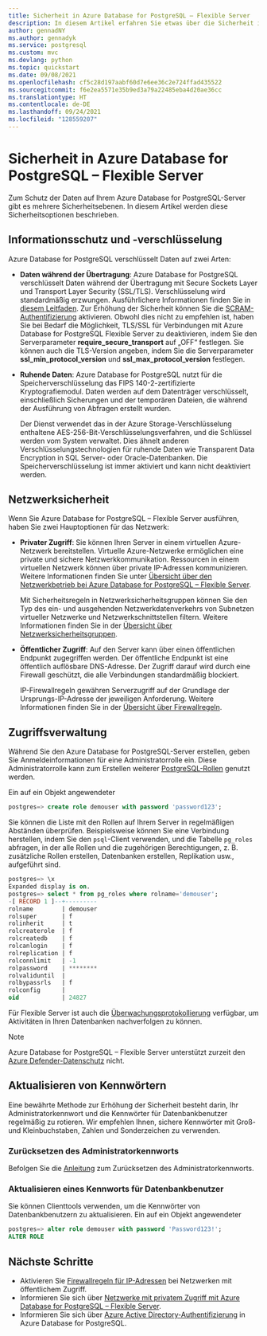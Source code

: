 ```yaml
---
title: Sicherheit in Azure Database for PostgreSQL – Flexible Server
description: In diesem Artikel erfahren Sie etwas über die Sicherheit in der Bereitstellungsoption „Flexible Server“ für Azure Database for PostgreSQL.
author: gennadNY
ms.author: gennadyk
ms.service: postgresql
ms.custom: mvc
ms.devlang: python
ms.topic: quickstart
ms.date: 09/08/2021
ms.openlocfilehash: cf5c28d197aabf60d7e6ee36c2e724ffad435522
ms.sourcegitcommit: f6e2ea5571e35b9ed3a79a22485eba4d20ae36cc
ms.translationtype: HT
ms.contentlocale: de-DE
ms.lasthandoff: 09/24/2021
ms.locfileid: "128559207"
---
```

# <a name="security-in-azure-database-for-postgresql---flexible-server"></a>Sicherheit in Azure Database for PostgreSQL – Flexible Server

Zum Schutz der Daten auf Ihrem Azure Database for PostgreSQL-Server gibt es mehrere Sicherheitsebenen. In diesem Artikel werden diese Sicherheitsoptionen beschrieben.

## <a name="information-protection-and-encryption"></a>Informationsschutz und -verschlüsselung

Azure Database for PostgreSQL verschlüsselt Daten auf zwei Arten:

- **Daten während der Übertragung**: Azure Database for PostgreSQL verschlüsselt Daten während der Übertragung mit Secure Sockets Layer und Transport Layer Security (SSL/TLS). Verschlüsselung wird standardmäßig erzwungen. Ausführlichere Informationen finden Sie in [diesem Leitfaden](how-to-connect-tls-ssl.md). Zur Erhöhung der Sicherheit können Sie die [SCRAM-Authentifizierung](how-to-connect-scram.md) aktivieren.
 Obwohl dies nicht zu empfehlen ist, haben Sie bei Bedarf die Möglichkeit, TLS/SSL für Verbindungen mit Azure Database for PostgreSQL Flexible Server zu deaktivieren, indem Sie den Serverparameter **require_secure_transport** auf „OFF“ festlegen. Sie können auch die TLS-Version angeben, indem Sie die Serverparameter **ssl_min_protocol_version** und **ssl_max_protocol_version** festlegen.

- **Ruhende Daten**: Azure Database for PostgreSQL nutzt für die Speicherverschlüsselung das FIPS 140-2-zertifizierte Kryptografiemodul. Daten werden auf dem Datenträger verschlüsselt, einschließlich Sicherungen und der temporären Dateien, die während der Ausführung von Abfragen erstellt wurden. 

  Der Dienst verwendet das in der Azure Storage-Verschlüsselung enthaltene AES-256-Bit-Verschlüsselungsverfahren, und die Schlüssel werden vom System verwaltet. Dies ähnelt anderen Verschlüsselungstechnologien für ruhende Daten wie Transparent Data Encryption in SQL Server- oder Oracle-Datenbanken. Die Speicherverschlüsselung ist immer aktiviert und kann nicht deaktiviert werden.


## <a name="network-security"></a>Netzwerksicherheit

Wenn Sie Azure Database for PostgreSQL – Flexible Server ausführen, haben Sie zwei Hauptoptionen für das Netzwerk:

- **Privater Zugriff**: Sie können Ihren Server in einem virtuellen Azure-Netzwerk bereitstellen. Virtuelle Azure-Netzwerke ermöglichen eine private und sichere Netzwerkkommunikation. Ressourcen in einem virtuellen Netzwerk können über private IP-Adressen kommunizieren. Weitere Informationen finden Sie unter [Übersicht über den Netzwerkbetrieb bei Azure Database for PostgreSQL – Flexible Server](concepts-networking.md).

  Mit Sicherheitsregeln in Netzwerksicherheitsgruppen können Sie den Typ des ein- und ausgehenden Netzwerkdatenverkehrs von Subnetzen virtueller Netzwerke und Netzwerkschnittstellen filtern. Weitere Informationen finden Sie in der [Übersicht über Netzwerksicherheitsgruppen](../../virtual-network/network-security-groups-overview.md).

- **Öffentlicher Zugriff**: Auf den Server kann über einen öffentlichen Endpunkt zugegriffen werden. Der öffentliche Endpunkt ist eine öffentlich auflösbare DNS-Adresse. Der Zugriff darauf wird durch eine Firewall geschützt, die alle Verbindungen standardmäßig blockiert. 

  IP-Firewallregeln gewähren Serverzugriff auf der Grundlage der Ursprungs-IP-Adresse der jeweiligen Anforderung. Weitere Informationen finden Sie in der [Übersicht über Firewallregeln](concepts-firewall-rules.md).

## <a name="access-management"></a>Zugriffsverwaltung

Während Sie den Azure Database for PostgreSQL-Server erstellen, geben Sie Anmeldeinformationen für eine Administratorrolle ein. Diese Administratorrolle kann zum Erstellen weiterer [PostgreSQL-Rollen](https://www.postgresql.org/docs/current/user-manag.html) genutzt werden.

Ein auf ein Objekt angewendeter

```SQL
postgres=> create role demouser with password 'password123';
```

Sie können die Liste mit den Rollen auf Ihrem Server in regelmäßigen Abständen überprüfen. Beispielsweise können Sie eine Verbindung herstellen, indem Sie den `psql`-Client verwenden, und die Tabelle `pg_roles` abfragen, in der alle Rollen und die zugehörigen Berechtigungen, z. B. zusätzliche Rollen erstellen, Datenbanken erstellen, Replikation usw., aufgeführt sind. 

```SQL
postgres=> \x
Expanded display is on.
postgres=> select * from pg_roles where rolname='demouser';
-[ RECORD 1 ]--+---------
rolname        | demouser
rolsuper       | f
rolinherit     | t
rolcreaterole  | f
rolcreatedb    | f
rolcanlogin    | f
rolreplication | f
rolconnlimit   | -1
rolpassword    | ********
rolvaliduntil  |
rolbypassrls   | f
rolconfig      |
oid            | 24827

```

Für Flexible Server ist auch die [Überwachungsprotokollierung](../concepts-audit.md) verfügbar, um Aktivitäten in Ihren Datenbanken nachverfolgen zu können. 

> [!NOTE]
> Azure Database for PostgreSQL – Flexible Server unterstützt zurzeit den [Azure Defender-Datenschutz](../../security-center/azure-defender.md) nicht. 

## <a name="updating-passwords"></a>Aktualisieren von Kennwörtern

Eine bewährte Methode zur Erhöhung der Sicherheit besteht darin, Ihr Administratorkennwort und die Kennwörter für Datenbankbenutzer regelmäßig zu rotieren. Wir empfehlen Ihnen, sichere Kennwörter mit Groß- und Kleinbuchstaben, Zahlen und Sonderzeichen zu verwenden.

### <a name="reset-administrator-password"></a>Zurücksetzen des Administratorkennworts

Befolgen Sie die [Anleitung](./how-to-manage-server-portal.md#reset-admin-password) zum Zurücksetzen des Administratorkennworts.

### <a name="update-database-user-password"></a>Aktualisieren eines Kennworts für Datenbankbenutzer

Sie können Clienttools verwenden, um die Kennwörter von Datenbankbenutzern zu aktualisieren. Ein auf ein Objekt angewendeter
```SQL
postgres=> alter role demouser with password 'Password123!';
ALTER ROLE
```
## <a name="next-steps"></a>Nächste Schritte
- Aktivieren Sie [Firewallregeln für IP-Adressen](concepts-firewall-rules.md) bei Netzwerken mit öffentlichem Zugriff.
- Informieren Sie sich über [Netzwerke mit privatem Zugriff mit Azure Database for PostgreSQL – Flexible Server](concepts-networking.md).
- Informieren Sie sich über [Azure Active Directory-Authentifizierung](../concepts-aad-authentication.md) in Azure Database for PostgreSQL.